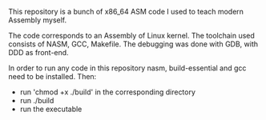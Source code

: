 This repository is a bunch of x86_64 ASM code I used to teach modern Assembly myself.

The code corresponds to an Assembly of Linux kernel. The toolchain used consists of NASM, GCC, Makefile. The debugging was done with GDB, with DDD as front-end.

In order to run any code in this repository nasm, build-essential and gcc need to be installed. Then:
- run 'chmod +x ./build' in the corresponding directory
- run ./build
- run the executable
